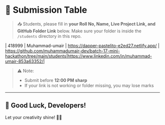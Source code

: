 # 📌 Submission Table

> 📥 Students, please fill in **your Roll No, Name, Live Project Link, and GitHub Folder Link** below. Make sure your folder is inside the `/students` directory in this repo.


| 418999    | Muhammad-umair  | https://dapper-pastelito-e2ed27.netlify.app/          | https://github.com/muhammadumair-dev/batch-17-mini-hackathon/tree/main/students|https://www.linkedin.com/in/muhammad-umair-853a63352/|

> ⚠️ Note:
> - Submit before **12:00 PM sharp**  
> - If your link is not working or folder missing, you may lose marks

---

## 🏁 Good Luck, Developers!

Let your creativity shine! 🚀✨
